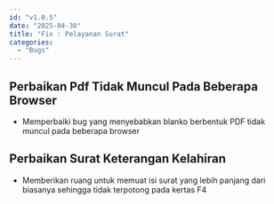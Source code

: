 ```yaml
---
id: "v1.0.5"
date: "2025-04-30"
title: "Fix : Pelayanan Surat"
categories:
  - "Bugs"
---
```


## Perbaikan Pdf Tidak Muncul Pada Beberapa Browser

- Memperbaiki bug yang menyebabkan blanko berbentuk PDF tidak muncul pada beberapa browser

## Perbaikan Surat Keterangan Kelahiran

- Memberikan ruang untuk memuat isi surat yang lebih panjang dari biasanya sehingga tidak terpotong pada kertas F4